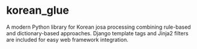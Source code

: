 # korean_glue

A modern Python library for Korean josa processing combining rule-based and dictionary-based approaches. Django template tags and Jinja2 filters are included for easy web framework integration.
